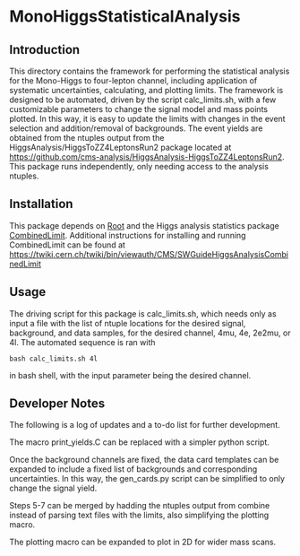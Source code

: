 # MonoHiggsStatisticalAnalysis
## Introduction
This directory contains the framework for performing the statistical analysis for the Mono-Higgs to four-lepton channel, including application of systematic uncertainties, calculating, and plotting limits. The framework is designed to be automated, driven by the script calc_limits.sh, with a few customizable parameters to change the signal model and mass points plotted. In this way, it is easy to update the limits with changes in the event selection and addition/removal of backgrounds. The event yields are obtained from the ntuples output from the HiggsAnalysis/HiggsToZZ4LeptonsRun2 package located at https://github.com/cms-analysis/HiggsAnalysis-HiggsToZZ4LeptonsRun2. This package runs independently, only needing access to the analysis ntuples. 

## Installation
This package depends on [Root](https://root.cern.ch/downloading-root) and the Higgs analysis statistics package [CombinedLimit](https://github.com/cms-analysis/HiggsAnalysis-CombinedLimit). Additional instructions for installing and running CombinedLimit can be found at https://twiki.cern.ch/twiki/bin/viewauth/CMS/SWGuideHiggsAnalysisCombinedLimit

## Usage
The driving script for this package is calc_limits.sh, which needs only as input a file with the list of ntuple locations for the desired signal, background, and data samples, for the desired channel, 4mu, 4e, 2e2mu, or 4l. The automated sequence is ran with
```
bash calc_limits.sh 4l
```
in bash shell, with the input parameter being the desired channel.

## Developer Notes
The following is a log of updates and a to-do list for further development.

The macro print_yields.C can be replaced with a simpler python script.

Once the background channels are fixed, the data card templates can be expanded to include a fixed list of backgrounds and corresponding uncertainties. In this way, the gen_cards.py script can be simplified to only change the signal yield.

Steps 5-7 can be merged by hadding the ntuples output from combine instead of parsing text files with the limits, also simplifying the plotting macro.

The plotting macro can be expanded to plot in 2D for wider mass scans. 
